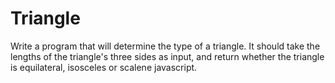 # Triangle
Write a program that will determine the type of a triangle. It should take the lengths of the triangle's three sides as input, and return whether the triangle is equilateral, isosceles or scalene javascript.
